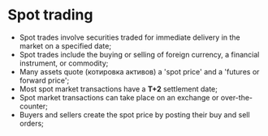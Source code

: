 # Spot trading

- Spot trades involve securities traded for immediate delivery in the market on a specified date;
- Spot trades include the buying or selling of foreign currency, a financial instrument, or commodity;
- Many assets quote (котировка активов) a 'spot price' and a 'futures or forward price';
- Most spot market transactions have a **T+2** settlement date;
- Spot market transactions can take place on an exchange or over-the-counter;
- Buyers and sellers create the spot price by posting their buy and sell orders;